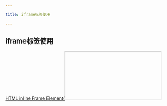 ```yaml
---

title: iframe标签使用

---
```



## iframe标签使用

[HTML inline Frame Element(<iframe>)][1]表示一个嵌套上下文,用于在页面中嵌套其他页面.可以在文档流中任何地方放置iframe,如:[iframe例子][8]

### iframe基本例子

以下代码设置iframe的最基础属性:

    <iframe src="http://qiudeqing.com/html5/2015/05/25/iframe-tutorial.html"></iframe>

其中`src`属性指定iframe要展示文档的url. 尽管可以使用width, height, scrolling, frameborder属性来控制iframe的显示, 我们推荐使用css来控制样式.

    iframe {
      border: 1px solid
    }

## 属性

iframe包含所有[全局属性][2],以下是它自有的(仅列出未废弃的和兼容性好的属性).

- `height`: 设置frame的高度数,HTML5中单位为CSS像素,HTML4.01中可以是像素或者百分数. css中也可以设置元素高度.
- `name`: A name for the embedded browsing context (or frame). This can be used as the value of the target attribute of an `<a>` or `<form>` element, or the formtarget attribute of an `<input>` or `<button>` element.
- `src`: 需要嵌入的页面的URL.
- `width`: 指定元素宽度,规则和高度一样

## 脚本操作

可以使用普通`document.querySelector()`获取页面中指定的iframe元素,也可以通过[window.frames][3]获取当前浏览器窗口下内嵌的所有frame的类数组表示.通过`window.frames[i]`可以获取iframe元素,`iframe.contentWindow`获取iframe对应的window对象.

在frame内部,通过[window.parent][4]可以访问包含它的父窗口.

脚本访问frame内容时会受到[same-origin policy][5]的限制.需要跨域通信时可以使用[window.postMessage][6].

## 常见操作

- **去掉默认边框**: 默认情况下iframe有1px的边框, HTML4中通过`frameborder="0"`可去掉边框,但是这个属性已经废弃,推荐在css中使用`border: 0`去掉边框.


## 参考资料

- [http://www.dyn-web.com/tutorials/iframes/][7]


[1]: https://developer.mozilla.org/en-US/docs/Web/HTML/Element/iframe
[2]: https://developer.mozilla.org/en-US/docs/HTML/Global_attributes
[3]: https://developer.mozilla.org/en-US/docs/Web/API/Window/frames
[4]: https://developer.mozilla.org/en-US/docs/Web/API/Window/parent
[5]: https://developer.mozilla.org/en-US/docs/Same_origin_policy_for_JavaScript
[6]: https://developer.mozilla.org/en-US/docs/Web/API/Window/postMessage
[7]: http://www.dyn-web.com/tutorials/iframes/



